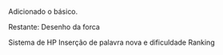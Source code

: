 Adicionado o básico.

Restante:
Desenho da forca

Sistema de HP
Inserção de palavra nova e dificuldade
Ranking


